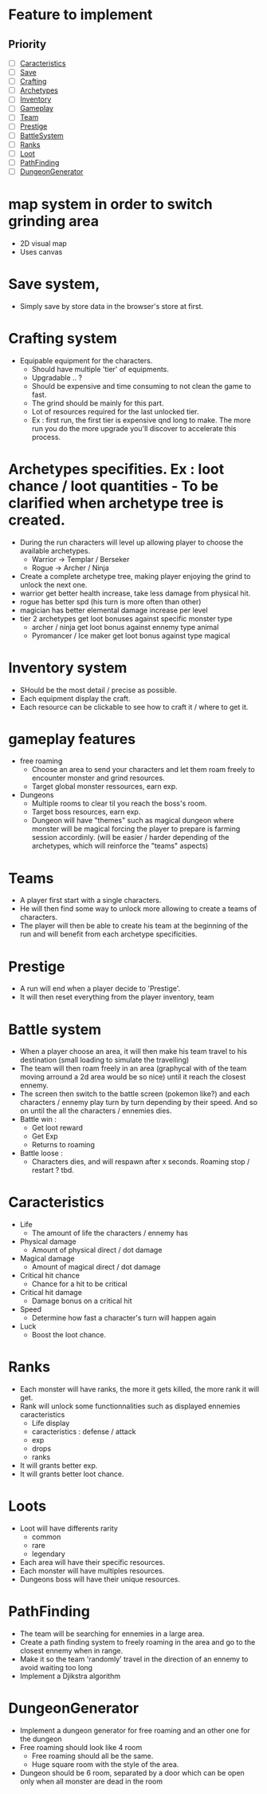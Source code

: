 # Feature to implement

## Priority

- [ ] [Caracteristics](#Caracteristics)
- [ ] [Save](#SaveSystem)
- [ ] [Crafting](#CraftingSystem)
- [ ] [Archetypes](#Archetypes)
- [ ] [Inventory](#InventorySystem)
- [ ] [Gameplay](#GameplayFeature)
- [ ] [Team](#Teams)
- [ ] [Prestige](#Prestige)
- [ ] [BattleSystem](#BattleSystem)
- [ ] [Ranks](#Ranks)
- [ ] [Loot](#Loots)
- [ ] [PathFinding](#PathFindingSystem)
- [ ] [DungeonGenerator](#DungeonGeneratorSystem)

# <a name="MapSystem">map system in order to switch grinding area

- 2D visual map
- Uses canvas

# <a name="SaveSystem"></a>Save system,

- Simply save by store data in the browser's store at first.

# <a name="CraftingSystem"></a>Crafting system

- Equipable equipment for the characters.
  - Should have multiple 'tier' of equipments.
  - Upgradable .. ?
  - Should be expensive and time consuming to not clean the game to fast.
  - The grind should be mainly for this part.
  - Lot of resources required for the last unlocked tier.
  - Ex : first run, the first tier is expensive qnd long to make. The more run you do the more upgrade you'll discover to accelerate this process.

# <a name="Archetypes"></a>Archetypes specifities. Ex : loot chance / loot quantities - To be clarified when archetype tree is created.

- During the run characters will level up allowing player to choose the available archetypes.
  - Warrior -> Templar / Berseker
  - Rogue -> Archer / Ninja
- Create a complete archetype tree, making player enjoying the grind to unlock the next one.
- warrior get better health increase, take less damage from physical hit.
- rogue has better spd (his turn is more often than other)
- magician has better elemental damage increase per level
- tier 2 archetypes get loot bonuses against specific monster type
  - archer / ninja get loot bonus against ennemy type animal
  - Pyromancer / Ice maker get loot bonus against type magical

# <a name="InventorySystem"></a>Inventory system

- SHould be the most detail / precise as possible.
- Each equipment display the craft.
- Each resource can be clickable to see how to craft it / where to get it.

# <a name="GameplayFeature"></a>gameplay features

- free roaming
  - Choose an area to send your characters and let them roam freely to encounter monster and grind resources.
  - Target global monster ressources, earn exp.
- Dungeons
  - Multiple rooms to clear til you reach the boss's room.
  - Target boss resources, earn exp.
  - Dungeon will have "themes" such as magical dungeon where monster will be magical forcing the player to prepare is farming session accordinly. (will be easier / harder depending of the archetypes, which will reinforce the "teams" aspects)

# <a name="Teams"></a>Teams

- A player first start with a single characters.
- He will then find some way to unlock more allowing to create a teams of characters.
- The player will then be able to create his team at the beginning of the run and will benefit from each archetype specificities.

# <a name="Prestige"></a>Prestige

- A run will end when a player decide to 'Prestige'.
- It will then reset everything from the player inventory, team

# <a name="BattleSystem"></a>Battle system

- When a player choose an area, it will then make his team travel to his destination (small loading to simulate the travelling)
- The team will then roam freely in an area (graphycal with of the team moving arround a 2d area would be so nice) until it reach the closest ennemy.
- The screen then switch to the battle screen (pokemon like?) and each characters / ennemy play turn by turn depending by their speed. And so on until the all the characters / ennemies dies.
- Battle win :
  - Get loot reward
  - Get Exp
  - Returns to roaming
- Battle loose :
  - Characters dies, and will respawn after x seconds. Roaming stop / restart ? tbd.

# <a name="Caracteristics"></a>Caracteristics

- Life
  - The amount of life the characters / ennemy has
- Physical damage
  - Amount of physical direct / dot damage
- Magical damage
  - Amount of magical direct / dot damage
- Critical hit chance
  - Chance for a hit to be critical
- Critical hit damage
  - Damage bonus on a critical hit
- Speed
  - Determine how fast a character's turn will happen again
- Luck
  - Boost the loot chance.

# <a name="Ranks"></a>Ranks

- Each monster will have ranks, the more it gets killed, the more rank it will get.
- Rank will unlock some functionnalities such as displayed ennemies caracteristics
  - Life display
  - caracteristics : defense / attack
  - exp
  - drops
  - ranks
- It will grants better exp.
- It will grants better loot chance.

# <a name="Loots"></a>Loots

- Loot will have differents rarity
  - common
  - rare
  - legendary
- Each area will have their specific resources.
- Each monster will have multiples resources.
- Dungeons boss will have their unique resources.

# <a name="PathFindingSystem"></a>PathFinding

- The team will be searching for ennemies in a large area.
- Create a path finding system to freely roaming in the area and go to the closest ennemy when in range.
- Make it so the team 'randomly' travel in the direction of an ennemy to avoid waiting too long
- Implement a Djikstra algorithm

# <a name="DungeonGeneratorSystem"></a>DungeonGenerator

- Implement a dungeon generator for free roaming and an other one for the dungeon
- Free roaming should look like 4 room
  - Free roaming should all be the same.
  - Huge square room with the style of the area.
- Dungeon should be 6 room, separated by a door which can be open only when all monster are dead in the room
